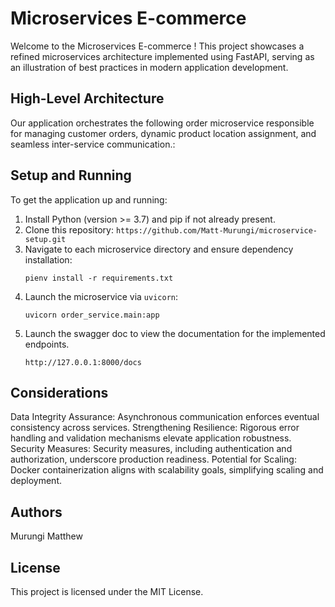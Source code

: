 
# Microservices E-commerce

Welcome to the Microservices E-commerce ! This project showcases a refined microservices architecture implemented using FastAPI, serving as an illustration of best practices in modern application development.

## High-Level Architecture

Our application orchestrates the following order microservice responsible for managing customer orders, dynamic product location assignment, and seamless inter-service communication.:


## Setup and Running

To get the application up and running:

1. Install Python (version >= 3.7) and pip if not already present.
2. Clone this repository: `https://github.com/Matt-Murungi/microservice-setup.git`
3. Navigate to each microservice directory and ensure dependency installation:
   ```
   pienv install -r requirements.txt
   ```
4. Launch the microservice via `uvicorn`:
   ```
   uvicorn order_service.main:app
      ```
5. Launch the swagger doc to view the documentation for the implemented endpoints.
      ```
      http://127.0.0.1:8000/docs
      ```

## Considerations

Data Integrity Assurance: Asynchronous communication enforces eventual consistency across services.
Strengthening Resilience: Rigorous error handling and validation mechanisms elevate application robustness.
Security Measures: Security measures, including authentication and authorization, underscore production readiness.
Potential for Scaling: Docker containerization aligns with scalability goals, simplifying scaling and deployment.

## Authors
Murungi Matthew

## License

This project is licensed under the MIT License.